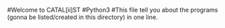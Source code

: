 #Welcome to CATAL[ii]ST
#Python3 
#This file tell you about the programs (gonna be listed/created in this directory) in one line.